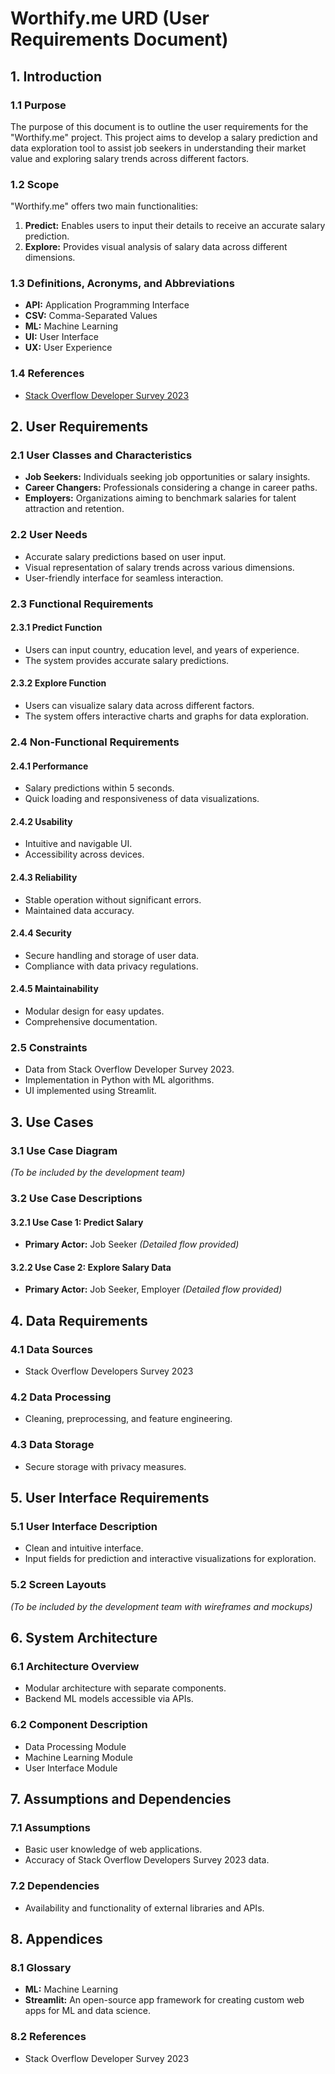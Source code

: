 # Worthify.me URD (User Requirements Document)

## 1. Introduction


### 1.1 Purpose
The purpose of this document is to outline the user requirements for the "Worthify.me" project. This project aims to develop a salary prediction and data exploration tool to assist job seekers in understanding their market value and exploring salary trends across different factors.

### 1.2 Scope
"Worthify.me" offers two main functionalities:

1. **Predict:** Enables users to input their details to receive an accurate salary prediction.
2. **Explore:** Provides visual analysis of salary data across different dimensions.

### 1.3 Definitions, Acronyms, and Abbreviations
- **API:** Application Programming Interface
- **CSV:** Comma-Separated Values
- **ML:** Machine Learning
- **UI:** User Interface
- **UX:** User Experience

### 1.4 References
- [Stack Overflow Developer Survey 2023](survey_link)

## 2. User Requirements

### 2.1 User Classes and Characteristics
- **Job Seekers:** Individuals seeking job opportunities or salary insights.
- **Career Changers:** Professionals considering a change in career paths.
- **Employers:** Organizations aiming to benchmark salaries for talent attraction and retention.

### 2.2 User Needs
- Accurate salary predictions based on user input.
- Visual representation of salary trends across various dimensions.
- User-friendly interface for seamless interaction.

### 2.3 Functional Requirements

#### 2.3.1 Predict Function
- Users can input country, education level, and years of experience.
- The system provides accurate salary predictions.

#### 2.3.2 Explore Function
- Users can visualize salary data across different factors.
- The system offers interactive charts and graphs for data exploration.

### 2.4 Non-Functional Requirements

#### 2.4.1 Performance
- Salary predictions within 5 seconds.
- Quick loading and responsiveness of data visualizations.

#### 2.4.2 Usability
- Intuitive and navigable UI.
- Accessibility across devices.

#### 2.4.3 Reliability
- Stable operation without significant errors.
- Maintained data accuracy.

#### 2.4.4 Security
- Secure handling and storage of user data.
- Compliance with data privacy regulations.

#### 2.4.5 Maintainability
- Modular design for easy updates.
- Comprehensive documentation.

### 2.5 Constraints
- Data from Stack Overflow Developer Survey 2023.
- Implementation in Python with ML algorithms.
- UI implemented using Streamlit.

## 3. Use Cases

### 3.1 Use Case Diagram
*(To be included by the development team)*

### 3.2 Use Case Descriptions

#### 3.2.1 Use Case 1: Predict Salary
- **Primary Actor:** Job Seeker
*(Detailed flow provided)*

#### 3.2.2 Use Case 2: Explore Salary Data
- **Primary Actor:** Job Seeker, Employer
*(Detailed flow provided)*

## 4. Data Requirements

### 4.1 Data Sources
- Stack Overflow Developers Survey 2023

### 4.2 Data Processing
- Cleaning, preprocessing, and feature engineering.

### 4.3 Data Storage
- Secure storage with privacy measures.

## 5. User Interface Requirements

### 5.1 User Interface Description
- Clean and intuitive interface.
- Input fields for prediction and interactive visualizations for exploration.

### 5.2 Screen Layouts
*(To be included by the development team with wireframes and mockups)*

## 6. System Architecture

### 6.1 Architecture Overview
- Modular architecture with separate components.
- Backend ML models accessible via APIs.

### 6.2 Component Description
- Data Processing Module
- Machine Learning Module
- User Interface Module

## 7. Assumptions and Dependencies

### 7.1 Assumptions
- Basic user knowledge of web applications.
- Accuracy of Stack Overflow Developers Survey 2023 data.

### 7.2 Dependencies
- Availability and functionality of external libraries and APIs.

## 8. Appendices

### 8.1 Glossary
- **ML:** Machine Learning
- **Streamlit:** An open-source app framework for creating custom web apps for ML and data science.

### 8.2 References
- Stack Overflow Developer Survey 2023



